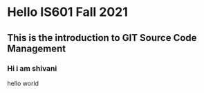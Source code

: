 # Hello IS601 Fall 2021
## This is the introduction to GIT Source Code Management
### Hi i am shivani
hello world
